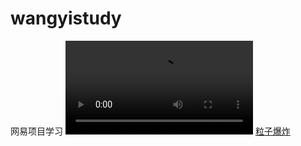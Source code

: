 # wangyistudy
网易项目学习
<video src="mp4\c22f45348864e105ecc34b1bf8ca0066.mp4"></video>
[粒子爆炸](md/粒子爆炸.md)

